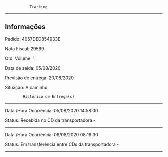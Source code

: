               Tracking 
-------------------------------------------------------------
Informações
-------------------------------------------------------------
Pedido: 4057DED854933E 

Nota Fiscal: 29569

Qtd. Volume: 1

Data de saída: 05/08/2020

Previsão de entrega: 20/08/2020  

Situação: A caminho

            Histórico de Entrega(s)
-------------------------------------------------------------
Data /Hora Ocorrência: 05/08/2020 14:58:00

Status: Recebida no CD da transportadora -

-------------------------------------------------------------
Data /Hora Ocorrência: 06/08/2020 08:16:30

Status: Em transferência entre CDs da transportadora -

-------------------------------------------------------------
